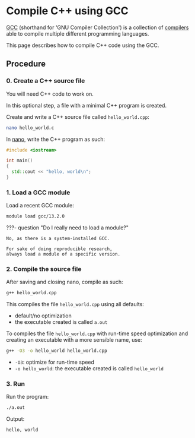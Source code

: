 # Compile C++ using GCC

[GCC](gcc.md) (shorthand for 'GNU Compiler Collection')
is a collection of [compilers](compilers.md)
able to compile multiple different programming languages.

This page describes how to compile C++ code using the GCC.

## Procedure

### 0. Create a C++ source file

You will need C++ code to work on.

In this optional step, a file with a minimal C++ program is created.

Create and write a C++ source file called `hello_world.cpp`:

```bash
nano hello_world.c
```

In [nano](nano.md), write the C++ program as such:

```c++
#include <iostream>

int main()
{
  std::cout << "hello, world\n";
}
```

### 1. Load a GCC module

Load a recent GCC module:

```bash
module load gcc/13.2.0
```

???- question "Do I really need to load a module?"

    No, as there is a system-installed GCC.

    For sake of doing reproducible research,
    always load a module of a specific version.

### 2. Compile the source file

After saving and closing nano, compile as such:

```bash
g++ hello_world.cpp
```

This compiles the file `hello_world.cpp` using all defaults:

- default/no optimization
- the executable created is called `a.out`

To compiles the file `hello_world.cpp` with run-time speed optimization
and creating an executable with a more sensible name, use:

```bash
g++ -O3 -o hello_world hello_world.cpp
```

- `-O3`: optimize for run-time speed
- `-o hello_world`: the executable created is called `hello_world`

### 3. Run

Run the program:

```bash
./a.out 
```

Output:

```console
hello, world
```
